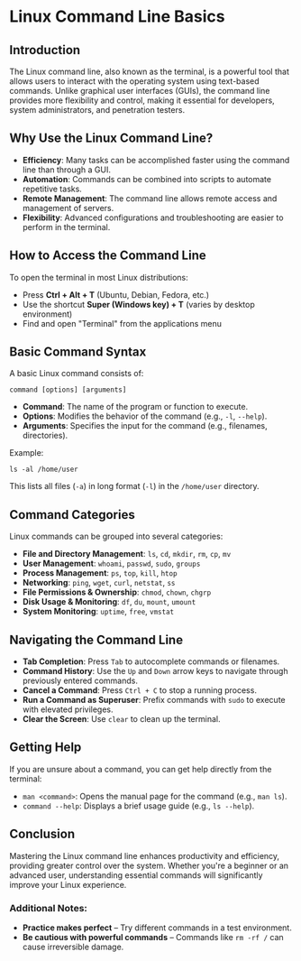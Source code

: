 # Linux Command Line Basics

## Introduction

The Linux command line, also known as the terminal, is a powerful tool that allows users to interact with the operating system using text-based commands. Unlike graphical user interfaces (GUIs), the command line provides more flexibility and control, making it essential for developers, system administrators, and penetration testers.

## Why Use the Linux Command Line?

- **Efficiency**: Many tasks can be accomplished faster using the command line than through a GUI.
- **Automation**: Commands can be combined into scripts to automate repetitive tasks.
- **Remote Management**: The command line allows remote access and management of servers.
- **Flexibility**: Advanced configurations and troubleshooting are easier to perform in the terminal.

## How to Access the Command Line

To open the terminal in most Linux distributions:

- Press **Ctrl + Alt + T** (Ubuntu, Debian, Fedora, etc.)
- Use the shortcut **Super (Windows key) + T** (varies by desktop environment)
- Find and open "Terminal" from the applications menu

## Basic Command Syntax

A basic Linux command consists of:

```
command [options] [arguments]
```

- **Command**: The name of the program or function to execute.
- **Options**: Modifies the behavior of the command (e.g., `-l`, `--help`).
- **Arguments**: Specifies the input for the command (e.g., filenames, directories).

Example:

```
ls -al /home/user
```

This lists all files (`-a`) in long format (`-l`) in the `/home/user` directory.

## Command Categories

Linux commands can be grouped into several categories:

- **File and Directory Management**: `ls`, `cd`, `mkdir`, `rm`, `cp`, `mv`
- **User Management**: `whoami`, `passwd`, `sudo`, `groups`
- **Process Management**: `ps`, `top`, `kill`, `htop`
- **Networking**: `ping`, `wget`, `curl`, `netstat`, `ss`
- **File Permissions & Ownership**: `chmod`, `chown`, `chgrp`
- **Disk Usage & Monitoring**: `df`, `du`, `mount`, `umount`
- **System Monitoring**: `uptime`, `free`, `vmstat`

## Navigating the Command Line

- **Tab Completion**: Press `Tab` to autocomplete commands or filenames.
- **Command History**: Use the `Up` and `Down` arrow keys to navigate through previously entered commands.
- **Cancel a Command**: Press `Ctrl + C` to stop a running process.
- **Run a Command as Superuser**: Prefix commands with `sudo` to execute with elevated privileges.
- **Clear the Screen**: Use `clear` to clean up the terminal.

## Getting Help

If you are unsure about a command, you can get help directly from the terminal:

- `man <command>`: Opens the manual page for the command (e.g., `man ls`).
- `command --help`: Displays a brief usage guide (e.g., `ls --help`).

## Conclusion

Mastering the Linux command line enhances productivity and efficiency, providing greater control over the system. Whether you're a beginner or an advanced user, understanding essential commands will significantly improve your Linux experience.

### Additional Notes:

- **Practice makes perfect** – Try different commands in a test environment.
- **Be cautious with powerful commands** – Commands like `rm -rf /` can cause irreversible damage.
